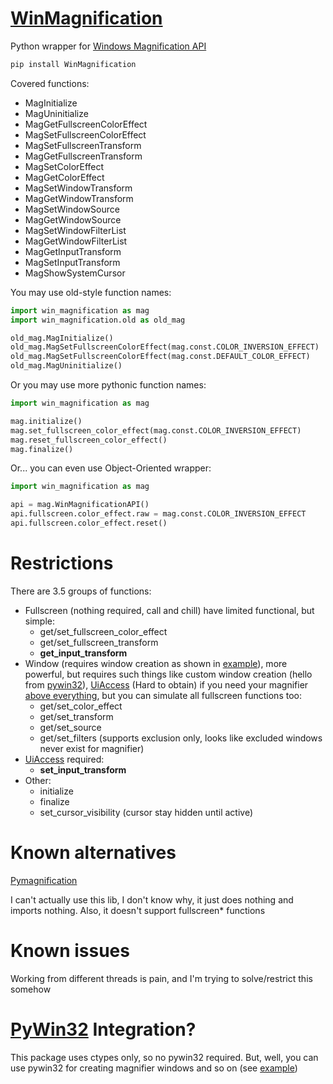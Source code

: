 # [WinMagnification](https://pypi.org/project/WinMagnification/)
Python wrapper for [Windows Magnification API](https://docs.microsoft.com/en-us/windows/win32/api/_magapi/)

```cmd
pip install WinMagnification
```

Covered functions:
+ MagInitialize
+ MagUninitialize
+ MagGetFullscreenColorEffect
+ MagSetFullscreenColorEffect
+ MagSetFullscreenTransform
+ MagGetFullscreenTransform
+ MagSetColorEffect
+ MagGetColorEffect
+ MagSetWindowTransform
+ MagGetWindowTransform
+ MagSetWindowSource
+ MagGetWindowSource
+ MagSetWindowFilterList
+ MagGetWindowFilterList
+ MagGetInputTransform
+ MagSetInputTransform
+ MagShowSystemCursor

You may use old-style function names:
```py
import win_magnification as mag
import win_magnification.old as old_mag

old_mag.MagInitialize()
old_mag.MagSetFullscreenColorEffect(mag.const.COLOR_INVERSION_EFFECT)
old_mag.MagSetFullscreenColorEffect(mag.const.DEFAULT_COLOR_EFFECT)
old_mag.MagUninitialize()
```

Or you may use more pythonic function names:
```py
import win_magnification as mag

mag.initialize()
mag.set_fullscreen_color_effect(mag.const.COLOR_INVERSION_EFFECT)
mag.reset_fullscreen_color_effect()
mag.finalize()
```

Or... you can even use Object-Oriented wrapper:
```py
import win_magnification as mag

api = mag.WinMagnificationAPI()
api.fullscreen.color_effect.raw = mag.const.COLOR_INVERSION_EFFECT
api.fullscreen.color_effect.reset()
```

# Restrictions
There are 3.5 groups of functions:

- Fullscreen (nothing required, call and chill) have limited functional, but simple:
  + get/set_fullscreen_color_effect
  + get/set_fullscreen_transform
  + **get_input_transform**
- Window (requires window creation as shown in [example](https://github.com/MaxBQb/WinMagnification/blob/master/example/windows_utils.py)),
more powerful, but requires such things like custom window creation (hello from [pywin32](https://pypi.org/project/pywin32/)),
[UiAccess](https://docs.microsoft.com/en-us/windows/security/threat-protection/security-policy-settings/user-account-control-allow-uiaccess-applications-to-prompt-for-elevation-without-using-the-secure-desktop) (Hard to obtain) if you need your magnifier [above everything](https://blog.adeltax.com/window-z-order-in-windows-10/), but you can simulate all fullscreen functions too:
  + get/set_color_effect
  + get/set_transform
  + get/set_source
  + get/set_filters (supports exclusion only, looks like excluded windows never exist for magnifier)
- [UiAccess](https://docs.microsoft.com/en-us/windows/security/threat-protection/security-policy-settings/user-account-control-allow-uiaccess-applications-to-prompt-for-elevation-without-using-the-secure-desktop) required:
  + **set_input_transform**
- Other:
  + initialize
  + finalize
  + set_cursor_visibility (cursor stay hidden until active)

# Known alternatives
[Pymagnification](https://pypi.org/project/pymagnification/)

I can't actually use this lib, I don't know why, it just does nothing and imports nothing.
Also, it doesn't support fullscreen* functions

# Known issues
Working from different threads is pain, and I'm trying to solve/restrict this somehow

# [PyWin32](https://pypi.org/project/pywin32/) Integration?
This package uses ctypes only, so no pywin32 required.
But, well, you can use pywin32 for creating magnifier windows and so on (see [example](https://github.com/MaxBQb/WinMagnification/blob/master/example/windows_utils.py))
